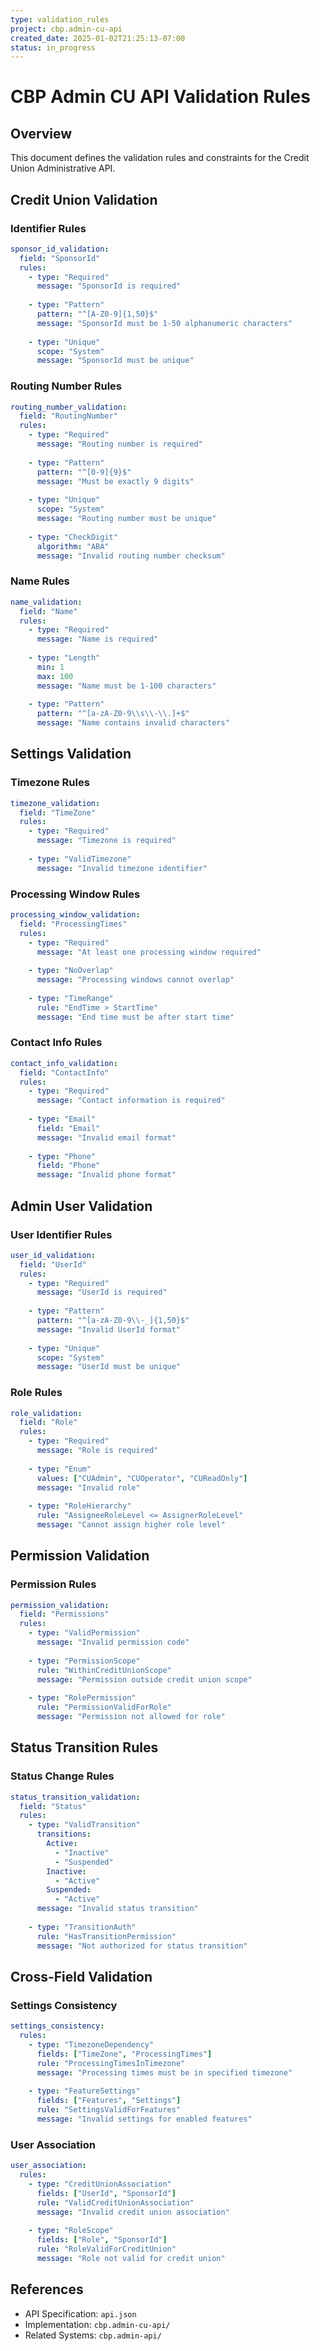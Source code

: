 ```yaml
---
type: validation_rules
project: cbp.admin-cu-api
created_date: 2025-01-02T21:25:13-07:00
status: in_progress
---
```


# CBP Admin CU API Validation Rules

## Overview

This document defines the validation rules and constraints for the Credit Union Administrative API.

## Credit Union Validation

### Identifier Rules

```yaml
sponsor_id_validation:
  field: "SponsorId"
  rules:
    - type: "Required"
      message: "SponsorId is required"
    
    - type: "Pattern"
      pattern: "^[A-Z0-9]{1,50}$"
      message: "SponsorId must be 1-50 alphanumeric characters"
    
    - type: "Unique"
      scope: "System"
      message: "SponsorId must be unique"
```

### Routing Number Rules

```yaml
routing_number_validation:
  field: "RoutingNumber"
  rules:
    - type: "Required"
      message: "Routing number is required"
    
    - type: "Pattern"
      pattern: "^[0-9]{9}$"
      message: "Must be exactly 9 digits"
    
    - type: "Unique"
      scope: "System"
      message: "Routing number must be unique"
    
    - type: "CheckDigit"
      algorithm: "ABA"
      message: "Invalid routing number checksum"
```

### Name Rules

```yaml
name_validation:
  field: "Name"
  rules:
    - type: "Required"
      message: "Name is required"
    
    - type: "Length"
      min: 1
      max: 100
      message: "Name must be 1-100 characters"
    
    - type: "Pattern"
      pattern: "^[a-zA-Z0-9\\s\\-\\.]+$"
      message: "Name contains invalid characters"
```

## Settings Validation

### Timezone Rules

```yaml
timezone_validation:
  field: "TimeZone"
  rules:
    - type: "Required"
      message: "Timezone is required"
    
    - type: "ValidTimezone"
      message: "Invalid timezone identifier"
```

### Processing Window Rules

```yaml
processing_window_validation:
  field: "ProcessingTimes"
  rules:
    - type: "Required"
      message: "At least one processing window required"
    
    - type: "NoOverlap"
      message: "Processing windows cannot overlap"
    
    - type: "TimeRange"
      rule: "EndTime > StartTime"
      message: "End time must be after start time"
```

### Contact Info Rules

```yaml
contact_info_validation:
  field: "ContactInfo"
  rules:
    - type: "Required"
      message: "Contact information is required"
    
    - type: "Email"
      field: "Email"
      message: "Invalid email format"
    
    - type: "Phone"
      field: "Phone"
      message: "Invalid phone format"
```

## Admin User Validation

### User Identifier Rules

```yaml
user_id_validation:
  field: "UserId"
  rules:
    - type: "Required"
      message: "UserId is required"
    
    - type: "Pattern"
      pattern: "^[a-zA-Z0-9\\-_]{1,50}$"
      message: "Invalid UserId format"
    
    - type: "Unique"
      scope: "System"
      message: "UserId must be unique"
```

### Role Rules

```yaml
role_validation:
  field: "Role"
  rules:
    - type: "Required"
      message: "Role is required"
    
    - type: "Enum"
      values: ["CUAdmin", "CUOperator", "CUReadOnly"]
      message: "Invalid role"
    
    - type: "RoleHierarchy"
      rule: "AssigneeRoleLevel <= AssignerRoleLevel"
      message: "Cannot assign higher role level"
```

## Permission Validation

### Permission Rules

```yaml
permission_validation:
  field: "Permissions"
  rules:
    - type: "ValidPermission"
      message: "Invalid permission code"
    
    - type: "PermissionScope"
      rule: "WithinCreditUnionScope"
      message: "Permission outside credit union scope"
    
    - type: "RolePermission"
      rule: "PermissionValidForRole"
      message: "Permission not allowed for role"
```

## Status Transition Rules

### Status Change Rules

```yaml
status_transition_validation:
  field: "Status"
  rules:
    - type: "ValidTransition"
      transitions:
        Active:
          - "Inactive"
          - "Suspended"
        Inactive:
          - "Active"
        Suspended:
          - "Active"
      message: "Invalid status transition"
    
    - type: "TransitionAuth"
      rule: "HasTransitionPermission"
      message: "Not authorized for status transition"
```

## Cross-Field Validation

### Settings Consistency

```yaml
settings_consistency:
  rules:
    - type: "TimezoneDependency"
      fields: ["TimeZone", "ProcessingTimes"]
      rule: "ProcessingTimesInTimezone"
      message: "Processing times must be in specified timezone"
    
    - type: "FeatureSettings"
      fields: ["Features", "Settings"]
      rule: "SettingsValidForFeatures"
      message: "Invalid settings for enabled features"
```

### User Association

```yaml
user_association:
  rules:
    - type: "CreditUnionAssociation"
      fields: ["UserId", "SponsorId"]
      rule: "ValidCreditUnionAssociation"
      message: "Invalid credit union association"
    
    - type: "RoleScope"
      fields: ["Role", "SponsorId"]
      rule: "RoleValidForCreditUnion"
      message: "Role not valid for credit union"
```

## References

- API Specification: `api.json`
- Implementation: `cbp.admin-cu-api/`
- Related Systems: `cbp.admin-api/`
